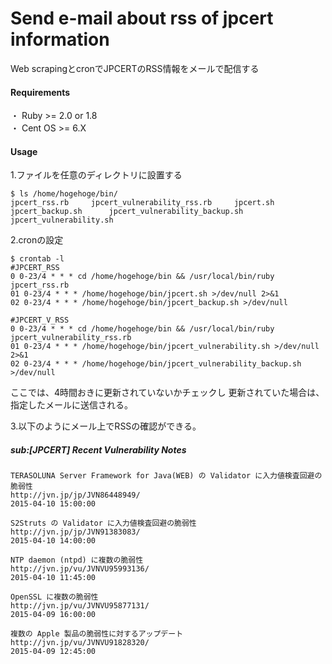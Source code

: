 # Send e-mail about rss of jpcert information 

Web scrapingとcronでJPCERTのRSS情報をメールで配信する

#### Requirements
・ Ruby >= 2.0 or 1.8  
・ Cent OS >= 6.X

#### Usage

1.ファイルを任意のディレクトリに設置する  
```
$ ls /home/hogehoge/bin/
jpcert_rss.rb     jpcert_vulnerability_rss.rb     jpcert.sh       jpcert_backup.sh      jpcert_vulnerability_backup.sh        jpcert_vulnerability.sh
```
2.cronの設定
```
$ crontab -l
#JPCERT_RSS
0 0-23/4 * * * cd /home/hogehoge/bin && /usr/local/bin/ruby jpcert_rss.rb
01 0-23/4 * * * /home/hogehoge/bin/jpcert.sh >/dev/null 2>&1
02 0-23/4 * * * /home/hogehoge/bin/jpcert_backup.sh >/dev/null 

#JPCERT_V_RSS
0 0-23/4 * * * cd /home/hogehoge/bin && /usr/local/bin/ruby jpcert_vulnerability_rss.rb
01 0-23/4 * * * /home/hogehoge/bin/jpcert_vulnerability.sh >/dev/null 2>&1
02 0-23/4 * * * /home/hogehoge/bin/jpcert_vulnerability_backup.sh >/dev/null
```
ここでは、4時間おきに更新されていないかチェックし
更新されていた場合は、指定したメールに送信される。




3.以下のようにメール上でRSSの確認ができる。

##### sub:[JPCERT] Recent Vulnerability Notes
```
TERASOLUNA Server Framework for Java(WEB) の Validator に入力値検査回避の脆弱性
http://jvn.jp/jp/JVN86448949/
2015-04-10 15:00:00

S2Struts の Validator に入力値検査回避の脆弱性
http://jvn.jp/jp/JVN91383083/
2015-04-10 14:00:00

NTP daemon (ntpd) に複数の脆弱性
http://jvn.jp/vu/JVNVU95993136/
2015-04-10 11:45:00

OpenSSL に複数の脆弱性
http://jvn.jp/vu/JVNVU95877131/
2015-04-09 16:00:00

複数の Apple 製品の脆弱性に対するアップデート
http://jvn.jp/vu/JVNVU91828320/
2015-04-09 12:45:00
```



